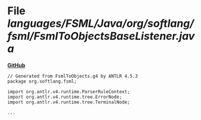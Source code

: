 # File _languages/FSML/Java/org/softlang/fsml/FsmlToObjectsBaseListener.java_
**[GitHub](https://github.com/softlang/yas/blob/master/languages/FSML/Java/org/softlang/fsml/FsmlToObjectsBaseListener.java)**
```
// Generated from FsmlToObjects.g4 by ANTLR 4.5.3
package org.softlang.fsml;

import org.antlr.v4.runtime.ParserRuleContext;
import org.antlr.v4.runtime.tree.ErrorNode;
import org.antlr.v4.runtime.tree.TerminalNode;

...
```

